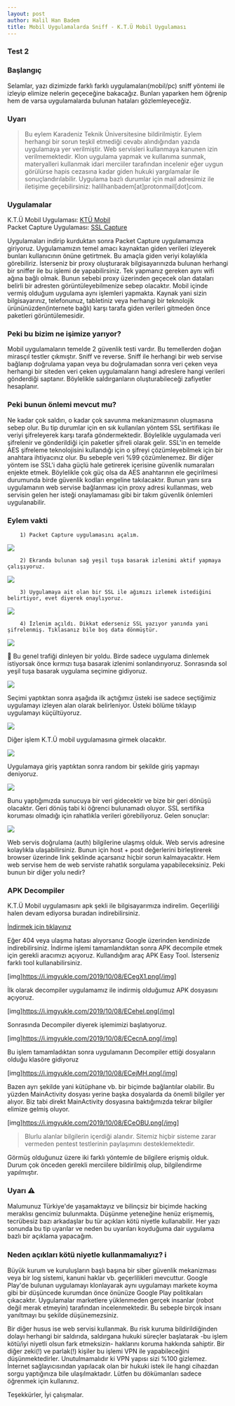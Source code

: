 ```yaml
---
layout: post
author: Halil Han Badem
title: Mobil Uygulamalarda Sniff - K.T.Ü Mobil Uygulaması
---
```

### Test 2
### Başlangıç <br>
Selamlar, yazı dizimizde farklı farklı uygulamaları(mobil/pc) sniff yöntemi ile izleyip elimize nelerin geçeceğine bakacağız. Bunları yaparken hem öğrenip hem de varsa uygulamalarda bulunan hataları gözlemleyeceğiz.

### Uyarı 

> Bu eylem Karadeniz Teknik Üniversitesine bildirilmiştir. Eylem herhangi bir sorun teşkil etmediği cevabı alındığından yazıda uygulamaya yer verilmiştir. Web servisleri kullanmaya kanunen izin verilmemektedir. Klon uygulama yapmak ve kullanıma sunmak, materyalleri kullanmak idari merciiler tarafından incelenir eğer uygun görülürse hapis cezasına kadar giden hukuki yargılamalar ile sonuçlandırılabilir. Uygulama bazlı durumlar için mail adresimiz ile iletişime geçebilirsiniz: halilhanbadem[at]protonmail[dot]com. 




 ### Uygulamalar
 
 K.T.Ü Mobil Uygulaması: [KTÜ Mobil](https://play.google.com/store/apps/details?id=ktu.mobil) <br>
 Packet Capture Uygulaması: [SSL Capture](https://play.google.com/store/apps/details?id=app.greyshirts.sslcapture)

Uygulamaları indirip kurduktan sonra Packet Capture uygulamamıza giriyoruz. Uygulamamızın temel amacı kaynaktan giden verileri izleyerek bunları kullanıcının önüne getirtmek. Bu amaçla giden veriyi kolaylıkla görebiliriz. İsterseniz bir proxy oluşturarak bilgisayarınızda bulunan herhangi bir sniffer ile bu işlemi de yapabilirsiniz. Tek yapmanız gereken aynı wifi ağına bağlı olmak. Bunun sebebi proxy üzerinden geçecek olan dataları belirli bir adresten görüntüleyebilmenize sebep olacaktır. Mobil içinde vermiş olduğum uygulama aynı işlemleri yapmakta. Kaynak yani sizin bilgisayarınız, telefonunuz, tabletiniz veya herhangi bir teknolojik ürününüzden(internete bağlı) karşı tarafa giden verileri gitmeden önce paketleri görüntülemesidir. 

  ### Peki bu bizim ne işimize yarıyor?   <br>
  
Mobil uygulamaların temelde 2 güvenlik testi vardır. Bu temellerden doğan mirasçıl testler çıkmıştır. Sniff ve reverse. Sniff ile herhangi bir web servise bağlanıp doğrulama yapan veya bu doğrulamadan sonra veri çeken veya herhangi bir siteden veri çeken uygulamaların hangi adreslere hangi verileri gönderdiği saptanır. Böylelikle saldırganların oluşturabileceği zafiyetler hesaplanır. 

 ### Peki bunun önlemi mevcut mu?  <br>
 
Ne kadar çok saldırı, o kadar çok savunma mekanizmasının oluşmasına sebep olur. Bu tip durumlar için en sık kullanılan yöntem SSL sertifikası ile veriyi şifreleyerek karşı tarafa göndermektedir. Böylelikle uygulamada veri şifrelenir ve gönderildiği için paketler şifreli olarak gelir. SSL'in en temelde AES şifreleme teknolojisini kullandığı için o şifreyi çözümleyebilmek için bir anahtara ihtiyacınız olur. Bu sebeple veri %99 çözümlenemez. Bir diğer yöntem ise SSL'i daha güçlü hale getirerek içerisine güvenlik numaraları enjekte etmek. Böylelikle çok güç olsa da AES anahtarının ele geçirilmesi durumunda birde güvenlik kodları engeline takılacaktır. Bunun yanı sıra uygulamanın web servise bağlanması için proxy adresi kullanması, web servisin gelen her isteği onaylamaması gibi bir takım güvenlik önlemleri uygulanabilir.

 ### Eylem vakti

        1) Packet Capture uygulamasını açalım.

![](https://i.imgyukle.com/2019/10/08/ECvKD1.png)

        2) Ekranda bulunan sağ yeşil tuşa basarak izlenimi aktif yapmaya çalışıyoruz.
        
 ![](https://i.imgyukle.com/2019/10/08/ECvWgG.png)       
 
        3) Uygulamaya ait olan bir SSL ile ağımızı izlemek istediğini belirtiyor, evet diyerek onaylıyoruz.
        
![](https://i.imgyukle.com/2019/10/08/ECvqbI.png)

        4) İzlenim açıldı. Dikkat ederseniz SSL yazıyor yanında yani şifrelenmiş. Tıklasanız bile boş data dönmüştür. 
        
![](https://i.imgyukle.com/2019/10/08/ECve8S.png)

🔄 Bu genel trafiği dinleyen bir yoldu. Birde sadece uygulama dinlemek istiyorsak önce kırmızı tuşa basarak izlenimi sonlandırıyoruz. Sonrasında sol yeşil tuşa basarak uygulama seçimine gidiyoruz.

![](https://i.imgyukle.com/2019/10/08/EC1CFN.png)

Seçimi yaptıktan sonra aşağıda ilk açtığımız üsteki ise sadece seçtiğimiz uygulamayı izleyen alan olarak belirleniyor. Üsteki bölüme tıklayıp uygulamayı küçültüyoruz.

![](https://i.imgyukle.com/2019/10/08/EC1unP.png)

Diğer işlem K.T.Ü mobil uygulamasına girmek olacaktır. 

![](https://i.imgyukle.com/2019/10/08/EC1Id0.png)

Uygulamaya giriş yaptıktan sonra random bir şekilde giriş yapmayı deniyoruz.

![](https://i.imgyukle.com/2019/10/08/EC1xjq.png)

Bunu yaptığımızda sunucuya bir veri gidecektir ve bize bir geri dönüşü olacaktır. Geri dönüş tabi ki öğrenci bulunamadı oluyor. SSL sertifika koruması olmadığı için rahatlıkla verileri görebiliyoruz. Gelen sonuçlar:

![](https://i.imgyukle.com/2019/10/08/ECKZ5U.png)

Web servis doğrulama (auth) bilgilerine ulaşmış olduk. Web servis adresine kolaylıkla ulaşabilirsiniz. Bunun için host + post değerlerini birleştirerek browser üzerinde link şeklinde açarsanız hiçbir sorun kalmayacaktır. Hem web servise hem de web serviste rahatlık sorgulama yapabileceksiniz. Peki bunun bir diğer yolu nedir?

 ### APK Decompiler   

K.T.Ü Mobil uygulamasını apk şekli ile bilgisayarımıza indirelim. Geçerliliği halen devam ediyorsa buradan indirebilirsiniz.

[İndirmek için tıklayınız](https://d-12.winudf.com/b/apk/a3R1Lm1vYmlsXzhfZjFhNWYxNGE?_fn=S1TDnCBNb2JpbF92MS4wLjdfYXBrcHVyZS5jb20uYXBr&_p=a3R1Lm1vYmls&k=78c1af35fc598291f25c4797576098835d9dd178)

Eğer 404 veya ulaşma hatası alıyorsanız Google üzerinden kendinizde indirebilirsiniz. İndirme işlemi tamamlandıktan sonra APK decompile etmek için gerekli aracımızı açıyoruz. Kullandığım araç APK Easy Tool. İsterseniz farklı tool kullanabilirsiniz. 

[img]https://i.imgyukle.com/2019/10/08/ECegX1.png[/img]

İlk olarak decompiler uygulamamız ile indirmiş olduğumuz APK dosyasını açıyoruz.

[img]https://i.imgyukle.com/2019/10/08/ECeheI.png[/img]

Sonrasında Decompiler diyerek işlemimizi başlatıyoruz.

[img]https://i.imgyukle.com/2019/10/08/ECecnA.png[/img]

Bu işlem tamamladıktan sonra uygulamanın Decompiler ettiği dosyaların olduğu klasöre gidiyoruz

[img]https://i.imgyukle.com/2019/10/08/ECejMH.png[/img]

Bazen ayrı şekilde yani kütüphane vb. bir biçimde bağlantılar olabilir. Bu yüzden MainActivity dosyası yerine başka dosyalarda da önemli bilgiler yer alıyor. Biz tabi direkt MainActivity dosyasına baktığımızda tekrar bilgiler elimize gelmiş oluyor.

[img]https://i.imgyukle.com/2019/10/08/ECeOBU.png[/img]

> Blurlu alanlar bilgilerin içerdiği alandır. Sitemiz hiçbir sisteme zarar vermeden pentest testlerinin paylaşımını desteklemektedir. 

Görmüş olduğunuz üzere iki farklı yöntemle de bilgilere erişmiş olduk. Durum çok önceden gerekli merciilere bildirilmiş olup, bilgilendirme yapılmıştır. 

### Uyarı ⚠️  <br>

Malumunuz Türkiye'de yaşamaktayız ve bilinçsiz bir biçimde hacking meraklısı gencimiz bulunmakta. Düşünme yeteneğine henüz erişmemiş, tecrübesiz bazı arkadaşlar bu tür açıkları kötü niyetle kullanabilir. Her yazı sonunda bu tip uyarılar ve neden bu uyarıları koyduğuma dair uygulama bazlı bir açıklama yapacağım. 

### Neden açıkları kötü niyetle kullanmamalıyız? ℹ️  <br>

Büyük kurum ve kuruluşların başlı başına bir siber güvenlik mekanizması veya bir log sistemi, kanuni haklar vb. geçerlilikleri mevcuttur. Google Play'de bulunan uygulamayı klonlayarak aynı uygulamayı markete koyma gibi bir düşüncede kurumdan önce önünüze Google Play politikaları çıkacaktır. Uygulamalar marketlere yüklenmeden gerçek insanlar (robot değil merak etmeyin) tarafından incelenmektedir. Bu sebeple birçok insanı yanıltmayı bu şekilde düşünemezsiniz. 

Bir diğer husus ise web servisi kullanmak. Bu risk kuruma bildirildiğinden dolayı herhangi bir saldırıda, saldırgana hukuki süreçler başlatarak -bu işlem kötü/iyi niyetli olsun fark etmeksizin- haklarını koruma hakkında sahiptir. Bir diğer zeki(!) ve parlak(!) kişiler bu işlemi VPN ile yapabileceğini düşünmektedirler. Unutulmamalıdır ki VPN yapısı sizi %100 gizlemez. İnternet sağlayıcısından yapılacak olan bir hukuki istek ile hangi cihazdan sorgu yaptığınıza bile ulaşılmaktadır. Lütfen bu dökümanları sadece öğrenmek için kullanınız. 

Teşekkürler,
İyi çalışmalar.
